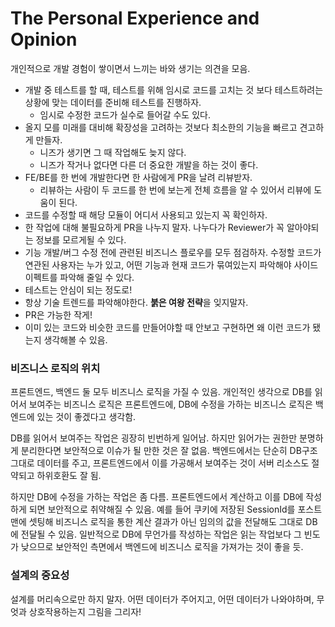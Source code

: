 # The Personal Experience and Opinion

개인적으로 개발 경험이 쌓이면서 느끼는 바와 생기는 의견을 모음.

- 개발 중 테스트를 할 때, 테스트를 위해 임시로 코드를 고치는 것 보다 테스트하려는 상황에 맞는 데이터를 준비해 테스트를 진행하자.
  - 임시로 수정한 코드가 실수로 들어갈 수도 있다.
- 올지 모를 미래를 대비해 확장성을 고려하는 것보다 최소한의 기능을 빠르고 견고하게 만들자.
  - 니즈가 생기면 그 때 작업해도 늦지 않다.
  - 니즈가 작거나 없다면 다른 더 중요한 개발을 하는 것이 좋다.
- FE/BE를 한 번에 개발한다면 한 사람에게 PR을 날려 리뷰받자.
  - 리뷰하는 사람이 두 코드를 한 번에 보는게 전체 흐름을 알 수 있어서 리뷰에 도움이 된다.
- 코드를 수정할 때 해당 모듈이 어디서 사용되고 있는지 꼭 확인하자.
- 한 작업에 대해 불필요하게 PR을 나누지 말자. 나누다가 Reviewer가 꼭 알아야되는 정보를 모르게될 수 있다.
- 기능 개발/버그 수정 전에 관련된 비즈니스 플로우를 모두 점검하자. 수정할 코드가 연관된 사용자는 누가 있고, 어떤 기능과 현재 코드가 묶여있는지 파악해야 사이드이펙트를 파악해 줄일 수 있다.
- 테스트는 안심이 되는 정도로!
- 항상 기술 트렌드를 파악해야한다. **붉은 여왕 전략**을 잊지말자.
- PR은 가능한 작게!
- 이미 있는 코드와 비슷한 코드를 만들어야할 때 안보고 구현하면 왜 이런 코드가 됐는지 생각해볼 수 있음.

### 비즈니스 로직의 위치

프론트엔드, 백엔드 둘 모두 비즈니스 로직을 가질 수 있음. 개인적인 생각으로 DB를 읽어서 보여주는 비즈니스 로직은 프론트엔드에, DB에 수정을 가하는 비즈니스 로직은 백엔드에 있는 것이 좋겠다고 생각함.

DB를 읽어서 보여주는 작업은 굉장히 빈번하게 일어남. 하지만 읽어가는 권한만 분명하게 분리한다면 보안적으로 이슈가 될 만한 것은 잘 없음. 백엔드에서는 단순히 DB구조 그대로 데이터를 주고, 프론트엔드에서 이를 가공해서 보여주는 것이 서버 리소스도 절약되고 하위호환도 잘 됨.

하지만 DB에 수정을 가하는 작업은 좀 다름. 프론트엔드에서 계산하고 이를 DB에 작성하게 되면 보안적으로 취약해질 수 있음. 예를 들어 쿠키에 저장된 SessionId를 포스트맨에 셋팅해 비즈니스 로직을 통한 계산 결과가 아닌 임의의 값을 전달해도 그대로 DB에 전달될 수 있음. 일반적으로 DB에 무언가를 작성하는 작업은 읽는 작업보다 그 빈도가 낮으므로 보안적인 측면에서 백엔드에 비즈니스 로직을 가져가는 것이 좋을 듯.

### 설계의 중요성

설계를 머리속으로만 하지 말자. 어떤 데이터가 주어지고, 어떤 데이터가 나와야하며, 무엇과 상호작용하는지 그림을 그리자!
